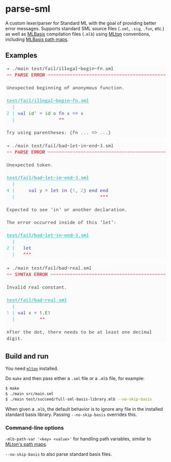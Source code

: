 # parse-sml

A custom lexer/parser for Standard ML with the goal of providing
better error messages. Supports standard SML source files
(`.sml`, `.sig`, `.fun`, etc.) as well as
[MLBasis](http://mlton.org/MLBasis) compilation files (`.mlb`) using
[MLton](https://github.com/MLton/mlton) conventions,
including [MLBasis path maps](http://mlton.org/MLBasisPathMap).

## Examples

![Example 1](examples/ex1.png)

![Example 2](examples/ex2.png)

![Example 3](examples/ex3.png)

## Build and run

You need [`mlton`](http://mlton.org/) installed.

Do `make` and then pass either a `.sml` file or a `.mlb` file, for example:
```bash
$ make
$ ./main src/main.sml
$ ./main test/succeed/full-sml-basis-library.mlb --no-skip-basis
```

When given a `.mlb`, the default behavior is to ignore any file in the
installed standard basis library. Passing `--no-skip-basis` overrides this.

### Command-line options

`-mlb-path-var '<key> <value>'` for handling path variables, similar to
[MLton's path maps](http://mlton.org/MLBasisPathMap).

`--no-skip-basis` to also parse standard basis files.
